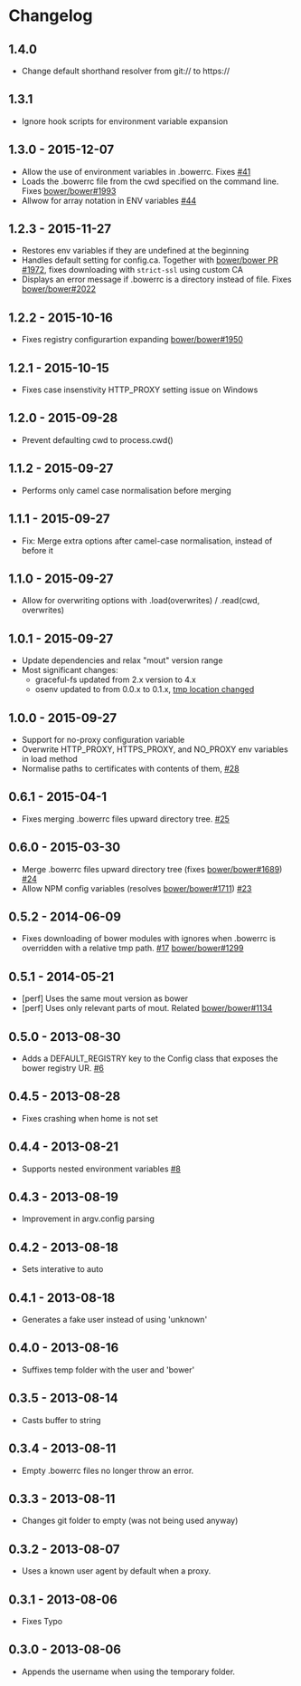 # Changelog

## 1.4.0

- Change default shorthand resolver from git:// to https://

## 1.3.1

- Ignore hook scripts for environment variable expansion

## 1.3.0 - 2015-12-07

- Allow the use of environment variables in .bowerrc. Fixes [#41](https://github.com/bower/config/issues/41)
- Loads the .bowerrc file from the cwd specified on the command line. Fixes [bower/bower#1993](https://github.com/bower/bower/issues/1993)
- Allwow for array notation in ENV variables [#44](https://github.com/bower/config/issues/44)

## 1.2.3 - 2015-11-27

- Restores env variables if they are undefined at the beginning
- Handles default setting for config.ca. Together with [bower/bower PR #1972](https://github.com/bower/bower/pull/1972), fixes downloading with `strict-ssl` using custom CA
- Displays an error message if .bowerrc is a directory instead of file. Fixes [bower/bower#2022](https://github.com/bower/bower/issues/2022)

## 1.2.2 - 2015-10-16
- Fixes registry configurartion expanding [bower/bower#1950](https://github.com/bower/bower/issues/1950)

## 1.2.1 - 2015-10-15
- Fixes case insenstivity HTTP_PROXY setting issue on Windows

## 1.2.0 - 2015-09-28
- Prevent defaulting cwd to process.cwd()

## 1.1.2 - 2015-09-27
- Performs only camel case normalisation before merging

## 1.1.1 - 2015-09-27
- Fix: Merge extra options after camel-case normalisation, instead of before it

## 1.1.0 - 2015-09-27
- Allow for overwriting options with .load(overwrites) / .read(cwd, overwrites)

## 1.0.1 - 2015-09-27
- Update dependencies and relax "mout" version range
- Most significant changes:
  - graceful-fs updated from 2.x version to 4.x
  - osenv updated to from 0.0.x to 0.1.x, [tmp location changed](https://github.com/npm/osenv/commit/d6eddbc026538b09026b1dbd60fbc081a8c67e03)

## 1.0.0 - 2015-09-27
- Support for no-proxy configuration variable
- Overwrite HTTP_PROXY, HTTPS_PROXY, and NO_PROXY env variables in load method
- Normalise paths to certificates with contents of them, [#28](https://github.com/bower/config/pull/28)

## 0.6.1 - 2015-04-1
- Fixes merging .bowerrc files upward directory tree. [#25](https://github.com/bower/config/issues/25)

## 0.6.0 - 2015-03-30
- Merge .bowerrc files upward directory tree (fixes [bower/bower#1689](https://github.com/bower/bower/issues/1689)) [#24](https://github.com/bower/config/pull/24)
- Allow NPM config variables (resolves [bower/bower#1711](https://github.com/bower/bower/issues/1711)) [#23](https://github.com/bower/config/pull/23)

## 0.5.2 - 2014-06-09
- Fixes downloading of bower modules with ignores when .bowerrc is overridden with a relative tmp path. [#17](https://github.com/bower/config/issues/17) [bower/bower#1299](https://github.com/bower/bower/issues/1299)

## 0.5.1 - 2014-05-21
- [perf] Uses the same mout version as bower
- [perf] Uses only relevant parts of mout. Related [bower/bower#1134](https://github.com/bower/bower/pull/1134)

## 0.5.0 - 2013-08-30
- Adds a DEFAULT_REGISTRY key to the Config class that exposes the bower registry UR. [#6](https://github.com/bower/config/issues/6)

## 0.4.5 - 2013-08-28
- Fixes crashing when home is not set

## 0.4.4 - 2013-08-21
- Supports nested environment variables [#8](https://github.com/bower/config/issues/8)

## 0.4.3 - 2013-08-19
- Improvement in argv.config parsing

## 0.4.2 - 2013-08-18
- Sets interative to auto

## 0.4.1 - 2013-08-18
- Generates a fake user instead of using 'unknown'

## 0.4.0 - 2013-08-16
- Suffixes temp folder with the user and 'bower'

## 0.3.5 - 2013-08-14
- Casts buffer to string

## 0.3.4 - 2013-08-11
- Empty .bowerrc files no longer throw an error.

## 0.3.3 - 2013-08-11
- Changes git folder to empty (was not being used anyway)

## 0.3.2 - 2013-08-07
- Uses a known user agent by default when a proxy.

## 0.3.1 - 2013-08-06
- Fixes Typo

## 0.3.0 - 2013-08-06
- Appends the username when using the temporary folder.
